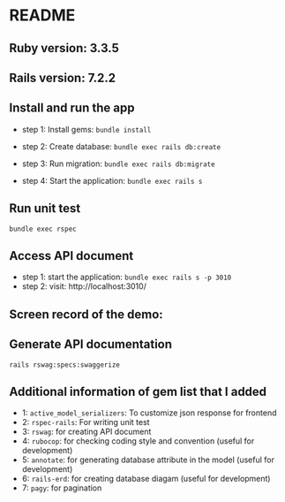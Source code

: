 # README

## Ruby version: 3.3.5
## Rails version: 7.2.2

## Install and run the app
* step 1: Install gems:
```bundle install```

* step 2: Create database:
```bundle exec rails db:create```

* step 3: Run migration:
```bundle exec rails db:migrate```

* step 4: Start the application:
```bundle exec rails s```

## Run unit test
```bundle exec rspec```


## Access API document
* step 1: start the application:
```bundle exec rails s -p 3010```
* step 2: visit: http://localhost:3010/

## Screen record of the demo:

## Generate API documentation
```rails rswag:specs:swaggerize```

## Additional information of gem list that I added
* 1: `active_model_serializers`: To customize json response for frontend
* 2: `rspec-rails`: For writing unit test
* 3: `rswag`: for creating API document
* 4: `rubocop`: for checking coding style and convention (useful for development)
* 5: `annotate`: for generating database attribute in the model (useful for development)
* 6: `rails-erd`: for creating database diagam (useful for development)
* 7: `pagy`: for pagination